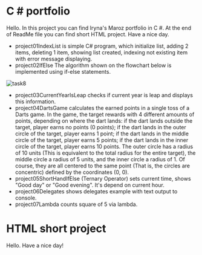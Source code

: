 # C # portfolio
Hello. In this project you can find Iryna's Maroz portfolio in C #. At the end of ReadMe file you can find short HTML project. Have a nice day.
 - project01IndexList is simple C# program, which initialize list, adding 2 items, deleting 1 item, showing list created, indexing not existing item with error message displaying.
 - project02IfElse The algorithm shown on the flowchart below is implemented using if-else statements.

![task8](https://github.com/MarozIryna/cSharpPortfolioIrynaMaroz/assets/149661028/eed85ede-a739-4ada-873d-7038c9801356)
 - project03CurrentYearIsLeap checks if current year is leap and displays this information.
 - project04DartsGame calculates the earned points in a single toss of a Darts game. In the game, the target rewards with 4 different amounts of points, depending on where the dart lands:
   if the dart lands outside the target, player earns no points (0 points);
   if the dart lands in the outer circle of the target, player earns 1 point;
   if the dart lands in the middle circle of the target, player earns 5 points;
   if the dart lands in the inner circle of the target, player earns 10 points.
The outer circle has a radius of 10 units (This is equivalent to the total radius for the entire target), the middle circle a radius of 5 units, and the inner circle a radius of 1. Of course, they are all centered to the same point (That is, the circles are concentric) defined by the coordinates (0, 0).
 - project05ShortHandIfElse (Ternary Operator) sets current time, shows "Good day" or "Good evening". It's depend on current hour.
 - project06Delegates shows delegates example with text output to console.
 - project07Lambda counts square of 5 via lambda.


# HTML short project
<!DOCTYPE html>
<html>
    <head>
        <title>Greetings</title>
    </head>
    <body>
        <p>Hello. Have a nice day!</p>
    </body>
</html>
        

